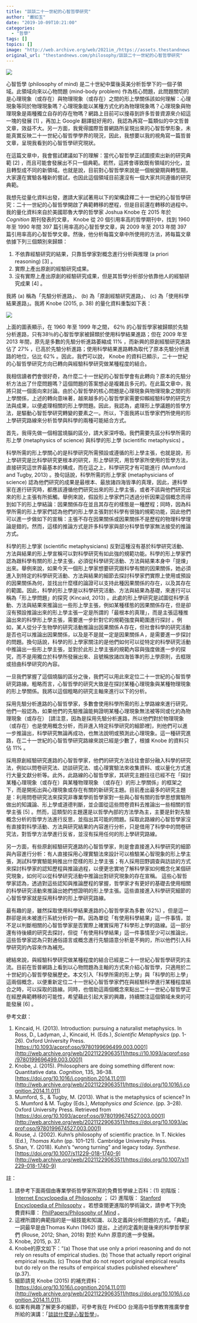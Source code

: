 ```yaml
---
title: "談談二十一世紀的心智哲學研究"
author: "嚴如玉"
date: "2019-10-09T10:21:00"
categories:
  - "哲學"
tags: []
topics: []
image: "http://web.archive.org/web/2021im_/https://assets.thestandnews.com/media/photos/Phrenology1_jKu4l.jpg"
original_url: "thestandnews.com/philosophy/談談二十一世紀的心智哲學研究"
---
```

![](http://web.archive.org/web/2021im_/https://assets.thestandnews.com/media/photos/Phrenology1_jKu4l.jpg)

心智哲學 (philosophy of mind) 是二十世紀中葉後英美分析哲學下的一個子領域。此領域向來以心物問題 (mind-body problem) 作為核心問題，此問題關切的是心理現象（或存在）與物理現象（或存在）之間的形上學關係該如何理解：心理現象等同於物理現象嗎？心理現象能以某種方式化約為物理現象嗎？心理現象與物理現象是兩種獨立自存的存在物嗎？網路上目前可以搜尋到許多哲普資源來介紹這一塊的發展 \[1\] ，再加上 Google 翻譯挺好用的，我認為再寫一篇類似的中文哲普文章，效益不大。另一方面，我覺得國際哲普網路所呈現出來的心智哲學形象，未能真實反映二十一世紀心智哲學學界的現況，因此，我想要以我的視角寫一篇哲普文章，呈現我看到的心智哲學研究現狀。

在這篇文章中，我會嘗試建議如下的理解：當代心智哲學正試圖摸索出新的研究典範 \[2\] ，而且可能會發展出不只一個典範。若然，這將會導致既有領域的分化，並且轉型成不同的新領域。也就是說，目前對心智哲學來說是一個蛻變期與轉型期，大家還在實驗各種新的嘗試，也因此這個領域目前還沒有一個大家共同遵循的研究典範。

我想先從量化資料出發，邀請大家試著用以下的架構詮釋二十一世紀的心智哲學研究：二十一世紀的心智哲學開啟了典範轉移的歷程，但是目前還在轉移的過程中。我的量化資料來自於美國耶魯大學的哲學家 Joshua Knobe 在 2015 年於 _Cognition_ 期刊發表的文章， Knobe 從 20 個引用率高的哲學期刊中，找到 1960 年至 1990 年間 397 篇引用率高的心智哲學文章，與 2009 年至 2013 年間 397 篇引用率高的心智哲學文章。然後，他分析每篇文章中所使用的方法，將每篇文章依據下列三個類別來歸類：

1.  不依靠經驗研究的結果，只靠哲學家對概念進行分析與推理 (a priori reasoning) \[3\] 。
2.  實際上產出原創的經驗研究成果。
3.  沒有實際上產出原創的經驗研究成果，但是其哲學分析部分依靠他人的經驗研究成果 \[4\] 。

我將 (a) 稱為「先驗分析進路」、 (b) 為「原創經驗研究進路」、 (c) 為「使用科學結果進路」。我將 Knobe (2015, p. 38) 的量化資料重製如下表：

![](http://web.archive.org/web/2021im_/https://assets.thestandnews.com/media/photos/chart_EQag1.png)

上面的圖表顯示，在 1960 年至 1999 年之間， 62％ 的心智哲學家被歸類於先驗分析進路，只有38％的心智哲學家被歸類於使用科學結果進路；但在 2009 年至 2013 年間，原先是多數的先驗分析進路萎縮成 11% ，而新興的原創經驗研究進路佔了 27% ，已高於先驗分析進路；使用科學結果進路轉為取代了原本先驗分析進路的地位，佔比 62% 。因此，我們可以說， Knobe 的資料已顯示，二十一世紀的心智哲學研究方向已轉向與經驗科學研究做某種程度的結合。

我相信讀者們會很好奇，為什麼二十一世紀的心智哲學會有此轉向？原本的先驗分析方法出了什麼問題嗎？這個問題的答案想必是複雜且多元的。在此篇文章中，我將只就一個面向來討論。由於心智哲學的核心問題是心理現象與物理現象之間的形上學關係，上述的轉向意味著，越來越多的心智哲學家需要仰賴經驗科學的研究方法與成果，以便處理相關的形上學問題。因此，我認為，處理形上學議題的哲學方法，是驅動心智哲學研究轉變的要素之一。所以，下面我將以哲學家們所使用的形上學研究路線來分析哲學與科學的兩種可能結合方式。

首先，我得先做一個相當燒腦的區分，請大家深呼吸。我們需要先區分科學所需的形上學 (metaphysics of science) 與科學的形上學 (scientific metaphysics) 。

科學所需的形上學關心的是科學研究所需預設或遵循的形上學主張，也就是說，形上學研究是比科學研究更根本的研究，形上學研究，用哲學家所使用的哲學方法，直接研究這世界最基本的構成，而在這之上，科學研究才有可能進行 (Mumford and Tugby, 2013) 。換句話說，科學所需的形上學家 (metaphysicians of science) 認為他們研究的成果是最根本、最放諸四海皆準的真理，因此，連科學家在進行研究時，都應該遵循他們研究出來的形上學主張，或者不該與他們研究出來的形上主張有所抵觸。舉例來說，假設形上學家們只透過分析因果這個概念而得到如下的形上學結論：因果關係存在並且其存在的樣態是一種歷程；同時，因為科學所需的形上學家們認為他們的形上學主張對於科學有很強的規範功能，因此他們可以進一步做如下的宣稱：主張不存在因果關係或因果關係不是歷程的物理科學理論是錯的。然而，這樣的推論方式是許多科學家與部分科學哲學家無法接受的推論方式。

科學的形上學家 (scientific metaphysicians) 反對這種沒有基於科學研究活動、方法與結果的形上學宣稱可以對科學研究有如此強的規範功能。科學的形上學家們認為跟科學有關的形上學主張，必須從科學研究活動、方法與結果本身中「提煉」出來。舉例來說，如果今天一個形上學家想要研究跟科學有關的因果關係，她必須進入到特定的科學研究活動、方法與結果的細節去探討科學家們實際上使用或預設的因果關係為何，並找出什麼樣的論證可以支持此種因果關係的存在，以及其存在的範圍。因此，科學的形上學是以科學研究活動、方法與結果為基礎，來進行可以稱為「形上學問題」的探究 (Kincaid, 2013) 。此處的形上學研究是試圖從科學活動、方法與結果來推論出一些形上學主張，例如某種樣態的因果關係存在，但是卻沒有預設推論出來的形上學主張一定是所謂的「最根本的真理」，而是主張這種推論出來的科學形上學主張，需要進一步針對它的規範強度與範圍進行探討 。例如，某人從分子生物學的研究活動推論出因果關係Ａ存在，但社會科學的研究活動是否也可以推論出因果關係，以及是不是就一定是因果關係Ａ，是需要進一步探討的問題。換句話說，科學的形上學家關注的是他們如何可以從特定的科學研究活動中推論出一些形上學主張，並對於此形上學主張的規範內容與強度做進一步的探究，而不是用獨立於科學所發展出來、且號稱放諸四海皆準的形上學原則，去框限或扭曲科學研究的內容。

一旦我們掌握了這個燒腦的區分之後，我們可以用此來定位二十一世紀的心智哲學研究路線。粗略而言，心智哲學的研究大致是在探討某種心理現象與某種物理現象的形上學關係。我將以這個粗略的研究主軸來進行以下的分析。

採用先驗分析進路的心智哲學家，多數會使用科學所需的形上學路線來進行研究。他們一般認為，如果他們的先驗推論能夠證明某種心理現象無法被等同或化約為物理現象（或存在） \[請注意，因為是採用先驗分析進路，所以他們對於物理現象（或存在）也是使用概念分析，而非進入特定科學研究的細節裡\]，則他們可以進一步推論出，科學研究無論再成功，也無法說明或預測此心理現象。這一種研究進路，在二十一世紀的心智哲學研究路線來說已經是少數了，根據 Knobe 的資料只佔 11% 。

採用原創經驗研究進路的心智哲學家，他們的研究方法往往會部分融入科學的研究法，例如以問卷研究法、訪談研究法、或心理實驗法來收集資料、或以量化方式進行大量文獻分析等。此外，此路線的心智哲學家，其研究主題往往已經不在「探討某種心理現象（或存在）與某種物理現象 （或存在）的形上學關係」的框架之下，而是開拓出與心理現象或存在有關的新研究主題。目前產出最多的研究主題是：利用問卷研究法來探究非專業學術哲學家對一些與心智有關的哲學思想實驗所做出的知識論、形上學或道德判斷，並企圖從這些問卷資料去推論出一些相關的哲學主張 \[5\] 。然而，這類型的主題還是以哲學內部的方法學為主，主要是針對先驗概念分析的哲學方法進行反思，並指出其可能的問題。採取此路線的心智哲學家沒有直接對科學活動、方法與研究結果的內容進行分析，只是借用了科學中的問卷研究法，對哲學方法學進行反省，並沒有採用任何的形上學研究路線。

另一方面，有些原創經驗研究進路的心智哲學家，則是會直接進入科學研究的細節與內容進行分析：有人直接採用心理實驗法來設計可以檢驗某心智現象的形上學主張，測試科學實驗能夠推出什麼樣的形上學主張；有人採用田野調查與訪談的方式來探討科學家的認知歷程與推論過程，以便更忠實地了解科學家如何概念化某個研究現象，如何可以從科學研究活動中推論出對研究現象的存在宣稱。 這些心智哲學家認為，透過對這些認知與推論歷程的掌握，哲學家才有更好的基礎去使用相關的科學研究活動來推論出她們想證明的形上學主張。這些直接進入科學研究細節的心智哲學家就是採用科學的形上學研究路線。

最有趣的是，雖然採取使用科學結果進路的心智哲學家為多數 (62%) ，但是這一群卻是尚未被進行系統分析的一群。因為單從「有使用科學結果」這一件事情，並不足以判斷相關的心智哲學家是否實際上確實採用了科學形上學的路線。這一部分還有待後續的研究去探討，但從「有使用科學結果」這一件事情至少可以推論出，這些哲學家認為只對通俗語言或概念進行先驗語意分析是不夠的，所以他們引入科學研究的內容來作為補充。

總結來說，與經驗科學研究做某種程度的結合已經是二十一世紀心智哲學研究的主流。目前在哲普網路上看到以心物問題為主軸的方式來介紹心智哲學，只適用於二十世紀的心智哲學發展歷史。本文引入「科學所需的形上學」與「科學的形上學」這兩個概念，以便重新定位二十一世紀心智哲學家們在與經驗科學進行某種程度結合之時，可以採取的路線。同時，也借助這兩個概念來點出二十一世紀心智哲學正在經歷典範轉移的可能性，希望藉此引起大家的興趣，持續關注這個領域未來的可能發展 \[6\] 。

參考文獻：

1.  Kincaid, H. (2013). Introduction: pursuing a naturalist metaphysics. In Ross, D., Ladyman, J., Kincaid, H. (Eds.), _Scientific Metaphysics_ (pp. 1-26). Oxford University Press. [https://10.1093/acprof:oso/9780199696499.003.0001](http://web.archive.org/web/20211229063511/https://10.1093/acprof:oso/9780199696499.003.0001)
2.  Knobe, J. (2015). Philosophers are doing something different now: Quantitative data. _Cognition_, 135, 36–38. [https://doi.org/10.1016/j.cognition.2014.11.011](http://web.archive.org/web/20211229063511/https://doi.org/10.1016/j.cognition.2014.11.011)
3.  Mumford, S., & Tugby, M. (2013). What is the metaphysics of science? In S. Mumford & M. Tugby (Eds.), _Metaphysics and Science_. (pp. 3–28). Oxford University Press. Retrieved from [https://doi.org/10.1093/acprof:oso/9780199674527.003.0001](http://web.archive.org/web/20211229063511/https://doi.org/10.1093/acprof:oso/9780199674527.003.0001)
4.  Rouse, J. (2002). Kuhn’s philosophy of scientific practice. In T. Nickles (Ed.), _Thomas Kuhn_ (pp. 101–121). Cambridge University Press.
5.  Shan, Y. (2018). Kuhn’s “wrong turning” and legacy today. _Synthese_. [https://doi.org/10.1007/s11229-018-1740-9](http://web.archive.org/web/20211229063511/https://doi.org/10.1007/s11229-018-1740-9)

註：

1.  請參考下面兩個由專業學術哲學家所寫的免費哲學線上百科：(1) 初階版：[Internet Encyclopedia of Philosophy](http://web.archive.org/web/20211229063511/https://www.iep.utm.edu/) ； (2) 進階版： [Stanford Encyclopedia of Philosophy](http://web.archive.org/web/20211229063511/https://plato.stanford.edu/) 。若想查閱更進階的學術論文，請參考下列免費資料庫： [PhilPapers/Philosophy of Mind](http://web.archive.org/web/20211229063511/https://philpapers.org/browse/philosophy-of-mind) 。
2.  這裡所謂的典範指的是一組技能和知識、以及定義與分析問題的方式。「典範」一詞最早是由Thomas Kuhn (1962) 提出，上述的定義則是後來的科學哲學家們 (Rouse, 2012; Shan, 2018) 對於 Kuhn 原意的進一步發展。
3.  Knobe, 2015, p. 37.
4.  Knobe的原文如下：“(a) Those that use only a priori reasoning and do not rely on results of empirical studies. (b) Those that actually report original empirical results. (c) Those that do not report original empirical results but do rely on the results of empirical studies published elsewhere” (p.37).
5.  細節請見 Knobe (2015) 的補充資料：[https://doi.org/10.1016/j.cognition.2014.11.011](http://web.archive.org/web/20211229063511/https://doi.org/10.1016/j.cognition.2014.11.011).
6.  如果有興趣了解更多的細節，可參考我在 PHEDO 台灣高中哲學教育推廣學會所給的演講：「[談談什麼是心智哲學](http://web.archive.org/web/20211229063511/https://www.youtube.com/watch?v=Xkm6n2-Pakc)」。